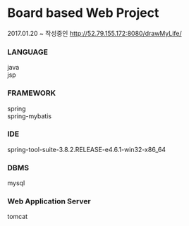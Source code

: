 # Board based Web Project

2017.01.20 ~
작성중인 
http://52.79.155.172:8080/drawMyLife/

### LANGUAGE  
java  
jsp  

### FRAMEWORK
spring  
spring-mybatis  

### IDE
spring-tool-suite-3.8.2.RELEASE-e4.6.1-win32-x86_64  

### DBMS
mysql  

### Web Application Server  
tomcat  
